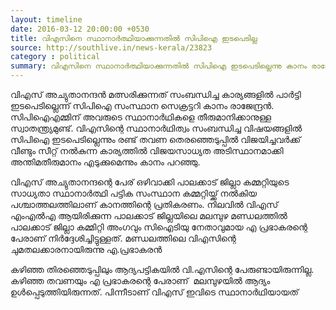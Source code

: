 ```yaml
---
layout: timeline
date: 2016-03-12 20:00:00 +0530
title: വിഎസിനെ സ്ഥാനാര്‍ത്ഥിയാക്കുന്നതില്‍ സിപിഐ ഇടപെടില്ല
source: http://southlive.in/news-kerala/23823
category : political
summary: വിഎസിനെ സ്ഥാനാര്‍ത്ഥിയാക്കുന്നതില്‍ സിപിഐ ഇടപെടില്ലെന്നു കാനം രാജേന്ദ്രന്‍; 'സിപിഐഎമ്മിന് അവരുടെ സ്ഥാനാര്‍ഥികളെ തീരുമാനിക്കാനുള്ള സ്വാതന്ത്ര്യമുണ്ട്'
---
```


വിഎസ് അച്യുതാനന്ദന്‍ മത്സരിക്കുന്നത് സംബന്ധിച്ച കാര്യങ്ങളില്‍ പാര്‍ട്ടി ഇടപെടില്ലെന്ന് സിപിഐ സംസ്ഥാന സെക്രട്ടറി കാനം രാജേന്ദ്രന്‍. സിപിഐഎമ്മിന് അവരുടെ സ്ഥാനാര്‍ഥികളെ തീരുമാനിക്കാനുള്ള സ്വാതന്ത്ര്യമുണ്ട്. വിഎസിന്റെ സ്ഥാനാര്‍ഥിത്വം സംബന്ധിച്ച വിഷയങ്ങളില്‍ സിപിഐ ഇടപെടില്ലെന്നും രണ്ട് തവണ തെരഞ്ഞെടുപ്പില്‍ വിജയിച്ചവര്‍ക്ക് വീണ്ടും സീറ്റ് നല്‍കുന്ന കാര്യത്തില്‍ വിജയസാധ്യത അടിസ്ഥാനമാക്കി അന്തിമതീരുമാനം എടുക്കുമെന്നും കാനം പറഞ്ഞു.

വിഎസ് അച്യുതാനന്ദന്റെ പേര് ഒഴിവാക്കി പാലക്കാട് ജില്ലാ കമ്മറ്റിയുടെ സാധ്യതാ സ്ഥാനാര്‍ത്ഥി പട്ടിക സംസ്ഥാന കമ്മറ്റിയ്ക്ക് നല്‍കിയ പശ്ചാത്തലത്തിലാണ് കാനത്തിന്റെ പ്രതികരണം. നിലവില്‍ വിഎസ് എംഎല്‍എ ആയിരിക്കുന്ന പാലക്കാട് ജില്ലയിലെ മലമ്പുഴ മണ്ഡലത്തില്‍ പാലക്കാട് ജില്ലാ കമ്മിറ്റി അംഗവും സിഐടിയു നേതാവുമായ എ പ്രഭാകരന്റെ പേരാണ് നിര്‍ദ്ദേശിച്ചിട്ടുള്ളത്. മണ്ഡലത്തിലെ വിഎസിന്റെ ചുമതലക്കാരനായിരുന്നു എ.പ്രഭാകരന്‍

കഴിഞ്ഞ തിരഞ്ഞെടുപ്പിലും ആദ്യപട്ടികയില്‍ വി.എസിന്റെ പേരുണ്ടായിരുന്നില്ല. കഴിഞ്ഞ തവണയും എ പ്രഭാകരന്റെ പേരാണ്  മലമ്പുഴയില്‍ ആദ്യം ഉള്‍പ്പെടുത്തിയിരുന്നത്. പിന്നീടാണ് വിഎസ് ഇവിടെ സ്ഥാനാര്‍ഥിയായത്
